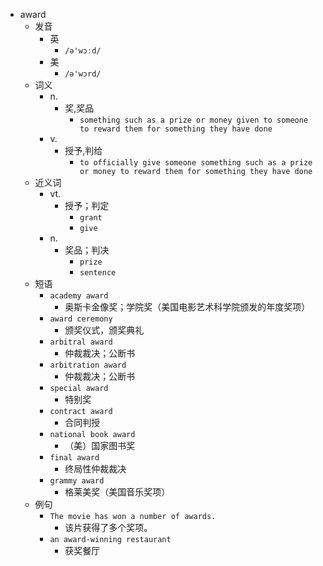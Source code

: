 - award
  - 发音
    - 英
      - `/ə'wɔːd/`
    - 美
      - `/ə'wɔrd/`
  - 词义
    - n.
      - 奖,奖品
        - `something such as a prize or money given to someone to reward them for something they have done`
    - v.
      - 授予,判给
        - `to officially give someone something such as a prize or money to reward them for something they have done`
  - 近义词
    - vt.
      - 授予；判定
        - `grant`
        - `give`
    - n.
      - 奖品；判决
        - `prize`
        - `sentence`
  - 短语
    - `academy award`
      - 奥斯卡金像奖；学院奖（美国电影艺术科学院颁发的年度奖项） 
    - `award ceremony`
      - 颁奖仪式，颁奖典礼 
    - `arbitral award`
      - 仲裁裁决；公断书 
    - `arbitration award`
      - 仲裁裁决；公断书 
    - `special award`
      - 特别奖 
    - `contract award`
      - 合同判授 
    - `national book award`
      - （美）国家图书奖 
    - `final award`
      - 终局性仲裁裁决 
    - `grammy award`
      - 格莱美奖（美国音乐奖项） 
  - 例句
    - `The movie has won a number of awards.`
      - 该片获得了多个奖项。
    - `an award-winning restaurant`
      - 获奖餐厅

